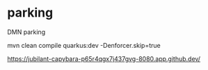 # parking
DMN parking 


 mvn clean compile quarkus:dev -Denforcer.skip=true

 https://jubilant-capybara-p65r4qgx7j437gvg-8080.app.github.dev/
